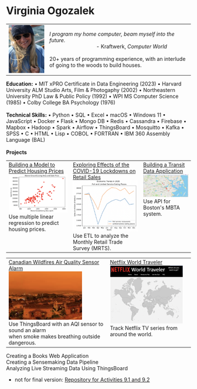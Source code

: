 <!-- doctype html -->
<!-- <html lang="en">
  <head>
    <meta charset="utf-8">
    <meta name="viewport" content="width=device-width, initial-scale=1">
    <title>Bootstrap demo</title>
  </head>
  <body>
    <h1>Hello, Virginia!</h1>
  </body>
</html> -->

<!-- # ogozalek.github.io -->
<h1>Virginia Ogozalek</h1>
<table>
  <tr>
    <td><img src="photo_april2023.png" width='100'/></td>
    <td><i>I program my home computer, beam myself into the future.</i><br>
    &nbsp;&nbsp;&nbsp;&nbsp;&nbsp;&nbsp;&nbsp;&nbsp;&nbsp;&nbsp;&nbsp; &nbsp;&nbsp;&nbsp;&nbsp;&nbsp;&nbsp;&nbsp;&nbsp;&nbsp;&nbsp;&nbsp;&nbsp;&nbsp;&nbsp;&nbsp;&nbsp;&nbsp;&nbsp;&nbsp;&nbsp;&nbsp;&nbsp;- Kraftwerk, <i>Computer World</i><br>
      <br>
      20+ years of programming experience, with an interlude<br> 
      of going to the woods to build houses.
      </td>
  </tr>
</table>
<b>Education:</b> &#x2022; MIT xPRO Certificate in Data Engineering (2023) &#x2022; Harvard University ALM Studio Arts, Film & Photogaphy (2002) &#x2022; Northeastern University PhD Law & Public Policy (1992) &#x2022; WPI MS Computer Science (1985) &#x2022; Colby College BA Psychology (1976)<br><br>
<b>Technical Skills:</b> &#x2022; Python &#x2022; SQL &#x2022; Excel &#x2022; macOS &#x2022; Windows 11 &#x2022; JavaScript &#x2022; Docker &#x2022; Flask
&#x2022; Mongo DB &#x2022; Redis &#x2022; Cassandra &#x2022; Firebase &#x2022; Mapbox &#x2022; Hadoop &#x2022; Spark &#x2022; Airflow &#x2022; ThingsBoard
&#x2022; Mosquitto &#x2022; Kafka &#x2022; SPSS 
&#x2022; C &#x2022; HTML &#x2022; Lisp &#x2022; COBOL &#x2022; FORTRAN &#x2022; IBM 360 Assembly Language (BAL)<br><br>
<b>Projects</b>
<table>
  <tr valign="TOP">
    <td><a href="https://github.com/ogozalek/Predict_Housing_Prices">Building a Model to Predict Housing Prices </a><br>
    <img src="scatterplot1.png" width='200'/><br>  
    Use multiple linear regression to predict housing prices.
    </td>
    <td><a href="https://github.com/ogozalek/Covid19_and_Retail_Sales">Exploring Effects of the COVID-19 Lockdowns on Retail Sales </a><br>
     <img src="lineplot1.png" width='200'/><br>
      Use ETL to analyze the Monthly Retail Trade Survey (MRTS).
      </td>
    <td><a href="https://github.com/ogozalek/Transit_Application">Building a Transit Data Application </a><br>
    <img src="mbtaMap.png" width='200'/><br>
      Use API for Boston's MBTA system.
    </td>
  </tr>
  </table>
 
  <table>
    <tr valign="TOP">
     <td><a href="https://github.com/ogozalek/Canadian_Wildfires">Canadian Wildfires Air Quality Sensor Alarm </a><br>
    <img src="orangeAir.png" width='200'/><br>
      Use ThingsBoard with an AQI sensor to sound an alarm<br>
       when smoke makes breathing outside dangerous.
    </td>
    <td><a href="https://github.com/ogozalek/Netflix_World_Traveler/blob/main/README.md">Netflix World Traveler</a><br>
    <img src="worldmap.png" width='200'/><br>  
      Track Netflix TV series from around the world.
    </td>
  </tr>
</table>

Creating a Books Web Application<br>
Creating a Sensemaking Data Pipeline<br>
Analyzing Live Streaming Data Using ThingsBoard<br>
* not for final version: <a href="https://github.com/ogozalek/PCDE-Activity-9.1">Repository for Activities 9.1 and 9.2 </a> 
